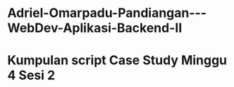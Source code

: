 # Adriel-Omarpadu-Pandiangan---WebDev-Aplikasi-Backend-II
# Kumpulan script Case Study Minggu 4 Sesi 2
